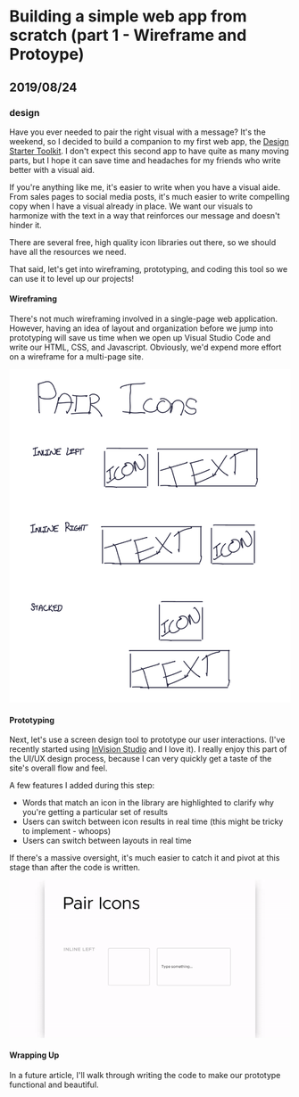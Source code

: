 # Building a simple web app from scratch (part 1 - Wireframe and Protoype)
## 2019/08/24
### design

Have you ever needed to pair the right visual with a message? It's the weekend, so I decided to build a companion to my first web app, the [Design Starter Toolkit](https://designstarterapp.netlify.com). I don't expect this second app to have quite as many moving parts, but I hope it can save time and headaches for my friends who write better with a visual aid.

If you're anything like me, it's easier to write when you have a visual aide. From sales pages to social media posts, it's much easier to write compelling copy when I have a visual already in place. We want our visuals to harmonize with the text in a way that reinforces our message and doesn't hinder it.

There are several free, high quality icon libraries out there, so we should have all the resources we need.

That said, let's get into wireframing, prototyping, and coding this tool so we can use it to level up our projects!

#### Wireframing

There's not much wireframing involved in a single-page web application. However, having an idea of layout and organization before we jump into prototyping will save us time when we open up Visual Studio Code and write our HTML, CSS, and Javascript. Obviously, we'd expend more effort on a wireframe for a multi-page site.

![wireframe](/images/blog/pair-icons-wireframe.svg)

#### Prototyping

Next, let's use a screen design tool to prototype our user interactions. (I've recently started using [InVision Studio](https://www.invisionapp.com/studio) and I love it).  I really enjoy this part of the UI/UX design process, because I can very quickly get a taste of the site's overall flow and feel.

A few features I added during this step:
 - Words that match an icon in the library are highlighted to clarify why you're getting a particular set of results
 - Users can switch between icon results in real time (this might be tricky to implement - whoops)
 - Users can switch between layouts in real time

If there's a massive oversight, it's much easier to catch it and pivot at this stage than after the code is written.

![prototype](/images/blog/icon-app-interaction.gif)

#### Wrapping Up

In a future article, I'll walk through writing the code to make our prototype functional and beautiful.